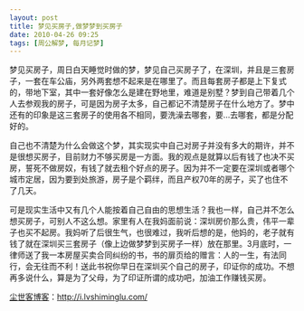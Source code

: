 ```yaml
---
layout: post
title: 梦见买房子,做梦梦到买房子
date: 2010-04-26 09:25
tags: [周公解梦, 每月记梦]
---
```

梦见买房子，周日白天睡觉时做的梦，梦见自己买房子了，在深圳，并且是三套房子，一套在车公庙，另外两套想不起来是在哪里了。而且每套房子都是上下复式的，带地下室，其中一套好像怎么是建在野地里，难道是别墅？梦到自己带着几个人去参观我的房子，可是因为房子太多，自己都记不清楚房子在什么地方了。梦中还有的印象是这三套房子的使用各不相同，要洗澡去哪套，要…去哪套，都是分配好的。

自己也不清楚为什么会做这个梦，其实现实中自己对房子并没有多大的期许，并不是很想买房子，目前财力不够买房是一方面。我的观点是就算以后有钱了也决不买房，誓死不做房奴，有钱了就去租个好点的房子。因为并不一定要在深圳或者哪个城市定居，因为要到处旅游，房子是个羁绊，而且产权70年的房子，买了也住不了几天。

可是现实生活中又有几个人能按着自己自由的思想生活？我也一样，自己并不怎么想买房子，可别人不这么想。家里有人在我妈面前说：深圳房价那么贵，伟平一辈子也买不起房。我妈听了后很生气，也很难过，我听后想的是，他妈的，老子就有钱了就在深圳买三套房子（像上边做梦梦到买房子一样）放在那里。3月底时，一律师送了我一本房屋买卖合同纠纷的书，书的扉页给的赠言：人的一生，有法同行，会无往而不利！送此书祝你早日在深圳买个自己的房子，印证你的成功。不想再多说什么，算是为了父母，为了印证所谓的成功吧，加油工作赚钱买房。

<a href="http://i.lvshiminglu.com/">尘世客博客</a>：<a href="http://i.lvshiminglu.com/">http://i.lvshiminglu.com/</a>

